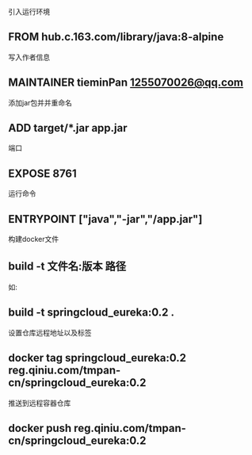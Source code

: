 引入运行环境
## FROM  hub.c.163.com/library/java:8-alpine


写入作者信息
## MAINTAINER tieminPan 1255070026@qq.com


添加jar包并并重命名
## ADD  target/*.jar app.jar

端口
## EXPOSE 8761


运行命令
## ENTRYPOINT ["java","-jar","/app.jar"]


构建docker文件
## build -t 文件名:版本 路径
如:
## build -t springcloud_eureka:0.2 .


设置仓库远程地址以及标签
## docker tag springcloud_eureka:0.2  reg.qiniu.com/tmpan-cn/springcloud_eureka:0.2


推送到远程容器仓库
## docker push reg.qiniu.com/tmpan-cn/springcloud_eureka:0.2
